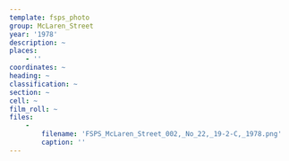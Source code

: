 ```yaml
---
template: fsps_photo
group: McLaren_Street
year: '1978'
description: ~
places:
    - ''
coordinates: ~
heading: ~
classification: ~
section: ~
cell: ~
film_roll: ~
files:
    -
        filename: 'FSPS_McLaren_Street_002,_No_22,_19-2-C,_1978.png'
        caption: ''
---
```

